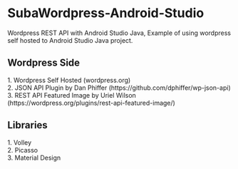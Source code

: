 # SubaWordpress-Android-Studio
Wordpress REST API with Android Studio Java, Example of using wordpress self hosted to Android Studio Java project.

<h2>Wordpress Side</h2>
1. Wordpress Self Hosted (wordpress.org)<br/>
2. JSON API Plugin by Dan Phiffer (https://github.com/dphiffer/wp-json-api)<br/>
3. REST API Featured Image by Uriel Wilson (https://wordpress.org/plugins/rest-api-featured-image/)<br/>

<h2>Libraries</h2>
1. Volley<br/>
2. Picasso<br/>
3. Material Design<br/>
